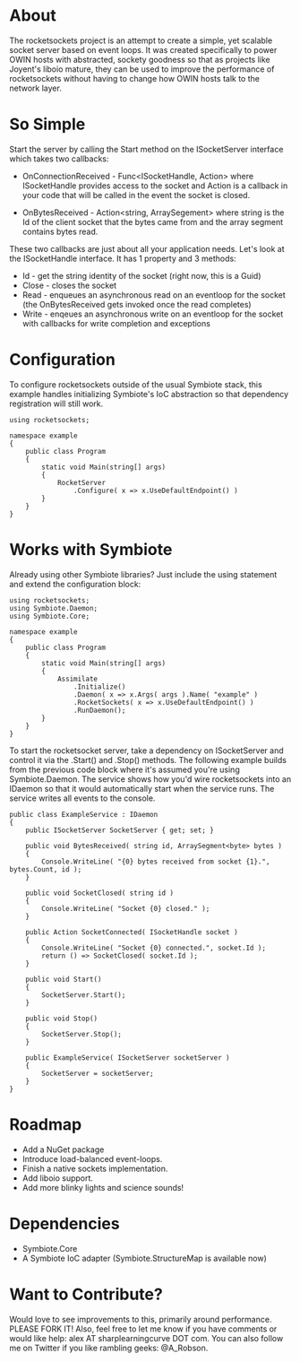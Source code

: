 # About

The rocketsockets project is an attempt to create a simple, yet scalable socket server based on event loops. It was created specifically to power OWIN hosts with abstracted, sockety goodness so that as projects like Joyent's liboio mature, they can be used to improve the performance of rocketsockets without having to change how OWIN hosts talk to the network layer.

# So Simple

Start the server by calling the Start method on the ISocketServer interface which takes two callbacks:

-  OnConnectionReceived - Func<ISocketHandle, Action> where ISocketHandle provides access to the socket and Action is a callback in your code that will be called in the event the socket is closed.

-  OnBytesReceived - Action<string, ArraySegement<byte>> where string is the Id of the client socket that the bytes came from and the array segment contains bytes read.

These two callbacks are just about all your application needs. Let's look at the ISocketHandle interface. It has 1 property and 3 methods:

-  Id - get the string identity of the socket (right now, this is a Guid)
-  Close - closes the socket
-  Read - enqueues an asynchronous read on an eventloop for the socket (the OnBytesReceived gets invoked once the read completes)
-  Write - enqeues an asynchronous write on an eventloop for the socket with callbacks for write completion and exceptions

# Configuration

To configure rocketsockets outside of the usual Symbiote stack, this example handles initializing Symbiote's IoC abstraction so that dependency registration will still work.

	using rocketsockets;
	
	namespace example
	{
		public class Program
		{
			static void Main(string[] args)
			{
				RocketServer
					.Configure( x => x.UseDefaultEndpoint() )
			}		
		}
	}

# Works with Symbiote

Already using other Symbiote libraries? Just include the using statement and extend the configuration block:

	using rocketsockets;
	using Symbiote.Daemon;
	using Symbiote.Core;
	
	namespace example
	{
		public class Program
		{
			static void Main(string[] args)
			{
				Assimilate
					.Initialize()
					.Daemon( x => x.Args( args ).Name( "example" )
					.RocketSockets( x => x.UseDefaultEndpoint() )
					.RunDaemon();
			}		
		}
	}
	
To start the rocketsocket server, take a dependency on ISocketServer and control it via the .Start() and .Stop() methods. The following example builds from the previous code block where it's assumed you're using Symbiote.Daemon. The service shows how you'd wire rocketsockets into an IDaemon so that it would automatically start when the service runs. The service writes all events to the console.

	public class ExampleService : IDaemon
	{
		public ISocketServer SocketServer { get; set; }
		
		public void BytesReceived( string id, ArraySegment<byte> bytes )
		{
			Console.WriteLine( "{0} bytes received from socket {1}.", bytes.Count, id );
		}
		
		public void SocketClosed( string id )
		{
			Console.WriteLine( "Socket {0} closed." );
		}
		
		public Action SocketConnected( ISocketHandle socket )
		{
			Console.WriteLine( "Socket {0} connected.", socket.Id );
			return () => SocketClosed( socket.Id );
		}
			
		public void Start()
		{
			SocketServer.Start();
		}
		
		public void Stop()
		{
			SocketServer.Stop();
		}
		
		public ExampleService( ISocketServer socketServer )
		{
			SocketServer = socketServer;
		}
	}
	
# Roadmap

-  Add a NuGet package
-  Introduce load-balanced event-loops.
-  Finish a native sockets implementation.
-  Add liboio support.
-  Add more blinky lights and science sounds!

# Dependencies

-  Symbiote.Core
-  A Symbiote IoC adapter (Symbiote.StructureMap is available now)

# Want to Contribute?

Would love to see improvements to this, primarily around performance. PLEASE FORK IT! Also, feel free to let me know if you have comments or would like help: alex AT sharplearningcurve DOT com. You can also follow me on Twitter if you like rambling geeks: @A_Robson.